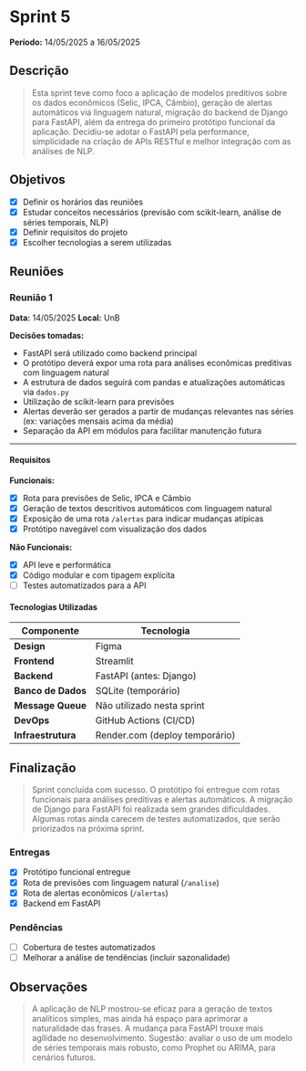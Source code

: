 # Sprint 5

**Período:** 14/05/2025 a 16/05/2025

## Descrição

> Esta sprint teve como foco a aplicação de modelos preditivos sobre os dados econômicos (Selic, IPCA, Câmbio), geração de alertas automáticos via linguagem natural, migração do backend de Django para FastAPI, além da entrega do primeiro protótipo funcional da aplicação. Decidiu-se adotar o FastAPI pela performance, simplicidade na criação de APIs RESTful e melhor integração com as análises de NLP.

## Objetivos

* [x] Definir os horários das reuniões
* [x] Estudar conceitos necessários (previsão com scikit-learn, análise de séries temporais, NLP)
* [x] Definir requisitos do projeto
* [x] Escolher tecnologias a serem utilizadas

## Reuniões

### Reunião 1

**Data:** 14/05/2025
**Local:** UnB

**Decisões tomadas:**

* FastAPI será utilizado como backend principal
* O protótipo deverá expor uma rota para análises econômicas preditivas com linguagem natural
* A estrutura de dados seguirá com pandas e atualizações automáticas via `dados.py`
* Utilização de scikit-learn para previsões
* Alertas deverão ser gerados a partir de mudanças relevantes nas séries (ex: variações mensais acima da média)
* Separação da API em módulos para facilitar manutenção futura

---

#### Requisitos

**Funcionais:**

* [x] Rota para previsões de Selic, IPCA e Câmbio
* [x] Geração de textos descritivos automáticos com linguagem natural
* [x] Exposição de uma rota `/alertas` para indicar mudanças atípicas
* [x] Protótipo navegável com visualização dos dados

**Não Funcionais:**

* [x] API leve e performática
* [x] Código modular e com tipagem explícita
* [ ] Testes automatizados para a API

#### Tecnologias Utilizadas

| Componente         | Tecnologia                     |
| ------------------ | ------------------------------ |
| **Design**         | Figma                          |
| **Frontend**       | Streamlit                       |
| **Backend**        | FastAPI (antes: Django)        |
| **Banco de Dados** | SQLite (temporário)            |
| **Message Queue**  | Não utilizado nesta sprint     |
| **DevOps**         | GitHub Actions (CI/CD)         |
| **Infraestrutura** | Render.com (deploy temporário) |


## Finalização

> Sprint concluída com sucesso. O protótipo foi entregue com rotas funcionais para análises preditivas e alertas automáticos. A migração de Django para FastAPI foi realizada sem grandes dificuldades. Algumas rotas ainda carecem de testes automatizados, que serão priorizados na próxima sprint.

### Entregas

* [x] Protótipo funcional entregue
* [x] Rota de previsões com linguagem natural (`/analise`)
* [x] Rota de alertas econômicos (`/alertas`)
* [x] Backend em FastAPI

### Pendências

* [ ] Cobertura de testes automatizados
* [ ] Melhorar a análise de tendências (incluir sazonalidade)

## Observações

> A aplicação de NLP mostrou-se eficaz para a geração de textos analíticos simples, mas ainda há espaço para aprimorar a naturalidade das frases. A mudança para FastAPI trouxe mais agilidade no desenvolvimento. Sugestão: avaliar o uso de um modelo de séries temporais mais robusto, como Prophet ou ARIMA, para cenários futuros.
